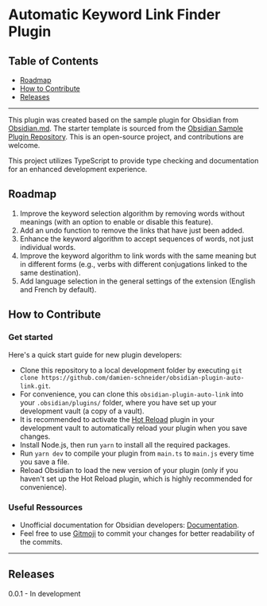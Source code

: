 # Automatic Keyword Link Finder Plugin

## Table of Contents

- [Roadmap](#roadmap)
- [How to Contribute](#how-to-contribute)
- [Releases](#releases)

---

This plugin was created based on the sample plugin for Obsidian from [Obsidian.md](https://obsidian.md). The starter template is sourced from the [Obsidian Sample Plugin Repository](https://github.com/obsidianmd/obsidian-sample-plugin). This is an open-source project, and contributions are welcome.

This project utilizes TypeScript to provide type checking and documentation for an enhanced development experience.

## Roadmap

1. Improve the keyword selection algorithm by removing words without meanings (with an option to enable or disable this feature).
2. Add an undo function to remove the links that have just been added.
3. Enhance the keyword algorithm to accept sequences of words, not just individual words.
4. Improve the keyword algorithm to link words with the same meaning but in different forms (e.g., verbs with different conjugations linked to the same destination).
5. Add language selection in the general settings of the extension (English and French by default).

## How to Contribute

### Get started
Here's a quick start guide for new plugin developers:

- Clone this repository to a local development folder by executing `git clone https://github.com/damien-schneider/obsidian-plugin-auto-link.git`.
- For convenience, you can clone this `obsidian-plugin-auto-link` into your `.obsidian/plugins/` folder, where you have set up your development vault (a copy of a vault).
- It is recommended to activate the [Hot Reload](https://github.com/pjeby/hot-reload) plugin in your development vault to automatically reload your plugin when you save changes.
- Install Node.js, then run `yarn` to install all the required packages.
- Run `yarn dev` to compile your plugin from `main.ts` to `main.js` every time you save a file.
- Reload Obsidian to load the new version of your plugin (only if you haven't set up the Hot Reload plugin, which is highly recommended for convenience).

### Useful Ressources
- Unofficial documentation for Obsidian developers: [Documentation](https://marcus.se.net/obsidian-plugin-docs/).
- Feel free to use [Gitmoji](https://gitmoji.dev/) to commit your changes for better readability of the commits.

---

## Releases

0.0.1 - In development

